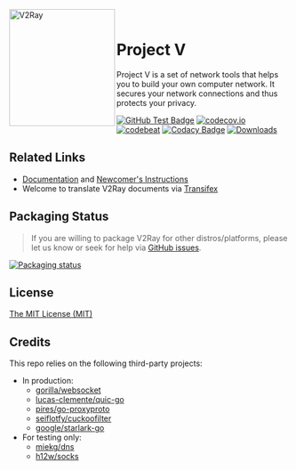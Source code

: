 <div>
  <img width="190" height="210" align="left" src="https://raw.githubusercontent.com/oceantide/oceantide-github-io/master/docs/.vuepress/public/readme-logo.png" alt="V2Ray"/>
  <br>
  <h1>Project V</h1>
  <p>Project V is a set of network tools that helps you to build your own computer network. It secures your network connections and thus protects your privacy.</p>
</div>

[![GitHub Test Badge](https://github.com/oceantide/v2ray-core/workflows/Test/badge.svg)](https://github.com/oceantide/v2ray-core/actions)
[![codecov.io](https://codecov.io/gh/oceantide/v2ray-core/branch/master/graph/badge.svg?branch=master)](https://codecov.io/gh/oceantide/v2ray-core?branch=master)
[![codebeat](https://goreportcard.com/badge/github.com/oceantide/v2ray-core)](https://goreportcard.com/report/github.com/oceantide/v2ray-core)
[![Codacy Badge](https://app.codacy.com/project/badge/Grade/e150b7ede2114388921943bf23d95161)](https://www.codacy.com/gh/oceantide/v2ray-core/dashboard?utm_source=github.com&amp;utm_medium=referral&amp;utm_content=oceantide/v2ray-core&amp;utm_campaign=Badge_Grade)
[![Downloads](https://img.shields.io/github/downloads/oceantide/v2ray-core/total.svg)](https://github.com/oceantide/v2ray-core/releases/latest)

## Related Links

- [Documentation](https://www.oceantide.org) and [Newcomer's Instructions](https://www.oceantide.org/guide/start.html)
- Welcome to translate V2Ray documents via [Transifex](https://www.transifex.com/oceantide/public/)

## Packaging Status

> If you are willing to package V2Ray for other distros/platforms, please let us know or seek for help via [GitHub issues](https://github.com/oceantide/v2ray-core/issues).

[![Packaging status](https://repology.org/badge/vertical-allrepos/v2ray.svg)](https://repology.org/project/v2ray/versions)

## License

[The MIT License (MIT)](https://raw.githubusercontent.com/oceantide/v2ray-core/master/LICENSE)

## Credits

This repo relies on the following third-party projects:

- In production:
  - [gorilla/websocket](https://github.com/gorilla/websocket)
  - [lucas-clemente/quic-go](https://github.com/lucas-clemente/quic-go)
  - [pires/go-proxyproto](https://github.com/pires/go-proxyproto)
  - [seiflotfy/cuckoofilter](https://github.com/seiflotfy/cuckoofilter)
  - [google/starlark-go](https://github.com/google/starlark-go)
- For testing only:
  - [miekg/dns](https://github.com/miekg/dns)
  - [h12w/socks](https://github.com/h12w/socks)
